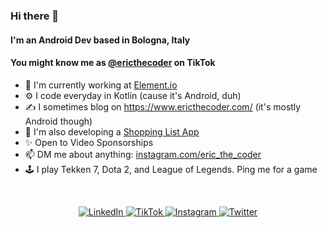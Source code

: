 ### Hi there 👋

#### I'm an Android Dev based in Bologna, Italy

#### You might know me as [@ericthecoder](https://www.tiktok.com/@ericthecoder) on TikTok

- 🏢 I'm currently working at [Element.io](https://element.io/)
- ⚙️ I code everyday in Kotlin (cause it's Android, duh)
- ✍️ I sometimes blog on https://www.ericthecoder.com/ (it's mostly Android though)
- 💅 I'm also developing a [Shopping List App](https://play.google.com/store/apps/details?id=com.ericthecoder.shopshopshoppinglist)
- ✨ Open to Video Sponsorships
- 📫 DM me about anything: [instagram.com/eric_the_coder](https://www.instagram.com/eric_the_coder/)
- 🕹️ I play Tekken 7, Dota 2, and League of Legends. Ping me for a game

<br />
<p align="center">
  <a href="https://www.linkedin.com/in/eric-decanini/" target="_blank"><img alt="LinkedIn" src="https://img.shields.io/badge/-LinkedIn-0077B5?style=flat-square&logo=Linkedin&logoColor=white" />
          <a href="https://www.tiktok.com/@ericthecoder" target="_blank"><img alt="TikTok" src="https://img.shields.io/badge/-TikTok-000000?style=flat-square&logo=TikTok&logoColor=white" />
    <a href="https://www.instagram.com/eric_the_coder/" target="_blank"><img alt="Instagram" src="https://img.shields.io/badge/-Instagram-E4405F?style=flat-square&logo=Instagram&logoColor=white" />
    <a href="https://twitter.com/eric_the_coder" target="_blank"><img alt="Twitter" src="https://img.shields.io/badge/-Twitter-1DA1F2?style=flat-square&logo=Twitter&logoColor=white" />
</p>

